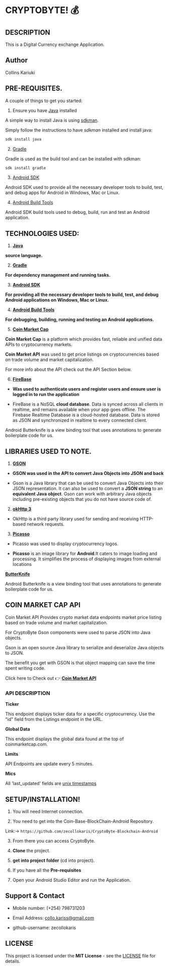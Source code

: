 # CRYPTOBYTE! :moneybag:

## DESCRIPTION

This is a Digital Currency exchange Application.

## Author

Collins Kariuki

## PRE-REQUISITES.

A couple of things to get you started:

1. Ensure you have [Java](https://java.com/en/download/) installed

A simple way to install Java is using [sdkman](https://sdkman.io/).

Simply follow the instructions to have _sdkman_ installed and install java:

```bash
sdk install java
```

2. [Gradle](https://gradle.org/)

Gradle is used as the build tool and can be installed with sdkman:

```bash
sdk install gradle
```

3. [Android SDK](https://developer.android.com/studio/)

Android SDK used to provide all the necessary developer tools to build, test, and debug apps for Android in Windows, Mac or Linux.

4. [Android Build Tools](https://developer.android.com/studio/releases/build-tools)

Android SDK build tools used to debug, build, run and test an Android application.



## TECHNOLOGIES USED:

1. **[Java](https://java.com/en/download/)**

**source language.**

2. **[Gradle](https://gradle.org/)**

**For dependency management and running tasks.**

3. **[Android SDK](https://developer.android.com/studio/)**

**For providing all the necessary developer tools to build, test, and debug Android applications on Windows, Mac or Linux.**

4. **[Android Build Tools](https://developer.android.com/studio/releases/build-tools)**

**For debugging, building, running and testing an Android applications.**

5. **[Coin Market Cap](https://coinmarketcap.com/api/documentation/v1/)**

**Coin Market Cap** is a platform which provides fast, reliable and unified data APIs to cryptocurrency markets.

**Coin Market API** was used to get price listings on cryptocurrencies based on trade volume and market capitalization.

For more info about the API check out the API Section below.

6. **[FireBase](https://firebase.google.com/)**

- **Was used to authenticate users and register users and ensure user is logged in to run the application**

- FireBase is a NoSQL **cloud database**. Data is synced across all clients in realtime, and remains available when your app goes offline. The Firebase Realtime Database is a cloud-hosted database. Data is stored as JSON and synchronized in realtime to every connected client.



Android Butterknife is a view binding tool that uses annotations to generate boilerplate code for us.

## LIBRARIES USED TO NOTE.

1. **[GSON](https://github.com/google/gson)**

- **GSON was used in the API to convert Java Objects into JSON and back**

- Gson is a Java library that can be used to convert Java Objects into their JSON representation. It can also be used to convert a **JSON string** to an **equivalent** **Java object**. Gson can work with arbitrary Java objects including pre-existing objects that you do not have source code of.

2. **[okHttp 3](https://github.com/square/okhttp)**

- OkHttp is a third party library used for sending and receiving HTTP-based network requests.

3. **[Picasso](https://github.com/square/okhttp)**

- Picasso was used to display cryptocurrency logos.

- **Picasso** is an image library for **Android**.It caters to image loading and processing. It simplifies the process of displaying images from external locations


**[ButterKnife](http://jakewharton.github.io/butterknife/)**

Android Butterknife is a view binding tool that uses annotations to generate boilerplate code for us.

## COIN MARKET CAP API

Coin Market API Provides crypto market data endpoints market price listing based on trade volume and market capitalization.

For CryptoByte Gson components were used to parse JSON into Java objects.

Gson is an open source Java library to serialize and deserialize Java objects to JSON.

The benefit you get with GSON is that object mapping can save the time spent writing code.

Click here to Check out :point_right: **[Coin Market API](https://coinmarketcap.com/api/)**

### API DESCRIPTION

**Ticker**

This endpoint displays ticker data for a specific cryptocurrency. Use the "id" field from the Listings endpoint in the URL.

**Global Data**

This endpoint displays the global data found at the top of coinmarketcap.com.

**Limits**

API Endpoints are update every 5 minutes.

**Mics**

All 'last_updated' fields are [unix timestamps](https://en.wikipedia.org/wiki/Unix_time)


## **SETUP/INSTALLATION!**


1. You will need Internet connection.

2. You need to get into the Coin-Base-BlockChain-Android Repository.

Link:-> ```https://github.com/zecollokaris/CryptoByte-Blockchain-Android```

3. From there you can access CryptoByte.

4. **Clone** the project.

5. **get into project folder** (cd into project).

6. If you have all the **Pre-requisites**

7. Open your Android Studio Editor and run the Application.


## Support & Contact

- Mobile number: (+254) 798731203

- Email Address: collo.kariss@gmail.com

- github-username: zecollokaris

## LICENSE

This project is licensed under the **MIT License** - see the [LICENSE](LICENSE) file for details.

